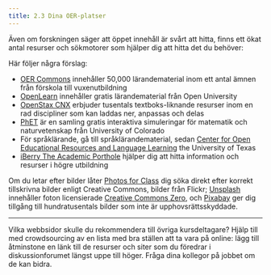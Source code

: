 ```yaml
---
title: 2.3 Dina OER-platser
---
```


Även om forskningen säger att öppet innehåll är svårt att hitta, finns ett ökat antal resurser och sökmotorer som hjälper dig att hitta det du behöver:

Här följer några förslag:

 - [OER Commons][1] innehåller 50,000 lärandematerial inom ett antal ämnen från förskola till vuxenutbildning
 - [OpenLearn][2] innehåller gratis lärandematerial från Open University
 - [OpenStax CNX][3] erbjuder tusentals textboks-liknande resurser inom en rad discipliner som kan laddas ner, anpassas och delas 
 - [PhET][4] är en samling gratis interaktiva simuleringar för matematik och naturvetenskap från University of Colorado
 - För språklärande, gå till språklärandematerial, sedan [Center for Open
   Educational Resources and Language Learning][5] the University of
   Texas
 - [iBerry The Academic Porthole][6] hjälper dig att hitta information
   och resurser i högre utbildning

Om du letar efter bilder låter [Photos for Class][7] dig söka direkt efter korrekt tillskrivna bilder enligt Creative Commons, bilder från Flickr;
[Unsplash][8] innehåller foton licensierade [Creative Commons Zero][9], och [Pixabay][10] ger dig tillgång till hundratusentals bilder som inte är upphovsrättsskyddade. 


----------
Vilka webbsidor skulle du rekommendera till övriga kursdeltagare? Hjälp till med crowdsourcing av en lista med bra ställen att ta vara på online: lägg till åtminstone en länk till de resurser och siter som du föredrar i diskussionforumet längst uppe till höger. Fråga dina kollegor på jobbet om de kan bidra. 


  [1]: https://www.oercommons.org
  [2]: http://www.open.edu/openlearn/
  [3]: https://cnx.org
  [4]: http://phet.colorado.edu
  [5]: https://www.coerll.utexas.edu/coerll/materials/language-learning-materials
  [6]: http://iberry.com
  [7]: http://photosforclass.com
  [8]: https://unsplash.com
  [9]: https://creativecommons.org/publicdomain/zero/1.0/
  [10]: https://pixabay.com

